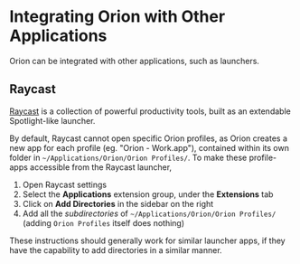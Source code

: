 # Integrating Orion with Other Applications

Orion can be integrated with other applications, such as launchers.

## Raycast

[Raycast](https://raycast.com/) is a collection of powerful productivity tools, built as an extendable Spotlight-like launcher. 

By default, Raycast cannot open specific Orion profiles, as Orion creates a new app for each profile (eg. "Orion - Work.app"), contained within its own folder in `~/Applications/Orion/Orion Profiles/`. To make these profile-apps accessible from the Raycast launcher,
1. Open Raycast settings
2. Select the **Applications** extension group, under the **Extensions** tab
3. Click on **Add Directories** in the sidebar on the right
4. Add all the *subdirectories* of `~/Applications/Orion/Orion Profiles/` (adding `Orion Profiles` itself does nothing)

These instructions should generally work for similar launcher apps, if they have the capability to add directories in a similar manner.
